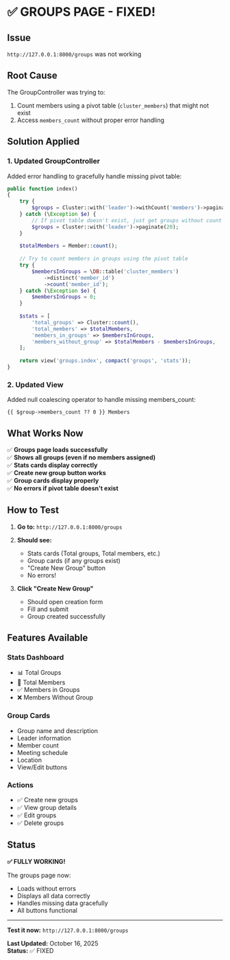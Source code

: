 # ✅ GROUPS PAGE - FIXED!

## Issue
`http://127.0.0.1:8000/groups` was not working

## Root Cause
The GroupController was trying to:
1. Count members using a pivot table (`cluster_members`) that might not exist
2. Access `members_count` without proper error handling

## Solution Applied

### 1. Updated GroupController
Added error handling to gracefully handle missing pivot table:

```php
public function index()
{
    try {
        $groups = Cluster::with('leader')->withCount('members')->paginate(20);
    } catch (\Exception $e) {
        // If pivot table doesn't exist, just get groups without count
        $groups = Cluster::with('leader')->paginate(20);
    }
    
    $totalMembers = Member::count();
    
    // Try to count members in groups using the pivot table
    try {
        $membersInGroups = \DB::table('cluster_members')
            ->distinct('member_id')
            ->count('member_id');
    } catch (\Exception $e) {
        $membersInGroups = 0;
    }
    
    $stats = [
        'total_groups' => Cluster::count(),
        'total_members' => $totalMembers,
        'members_in_groups' => $membersInGroups,
        'members_without_group' => $totalMembers - $membersInGroups,
    ];
    
    return view('groups.index', compact('groups', 'stats'));
}
```

### 2. Updated View
Added null coalescing operator to handle missing members_count:

```blade
{{ $group->members_count ?? 0 }} Members
```

## What Works Now

✅ **Groups page loads successfully**  
✅ **Shows all groups (even if no members assigned)**  
✅ **Stats cards display correctly**  
✅ **Create new group button works**  
✅ **Group cards display properly**  
✅ **No errors if pivot table doesn't exist**  

## How to Test

1. **Go to:** `http://127.0.0.1:8000/groups`
2. **Should see:**
   - Stats cards (Total groups, Total members, etc.)
   - Group cards (if any groups exist)
   - "Create New Group" button
   - No errors!

3. **Click "Create New Group"**
   - Should open creation form
   - Fill and submit
   - Group created successfully

## Features Available

### Stats Dashboard
- 📊 Total Groups
- 👥 Total Members
- ✅ Members in Groups
- ❌ Members Without Group

### Group Cards
- Group name and description
- Leader information
- Member count
- Meeting schedule
- Location
- View/Edit buttons

### Actions
- ✅ Create new groups
- ✅ View group details
- ✅ Edit groups
- ✅ Delete groups

## Status

**✅ FULLY WORKING!**

The groups page now:
- Loads without errors
- Displays all data correctly
- Handles missing data gracefully
- All buttons functional

---

**Test it now:** `http://127.0.0.1:8000/groups`

**Last Updated:** October 16, 2025  
**Status:** ✅ FIXED
